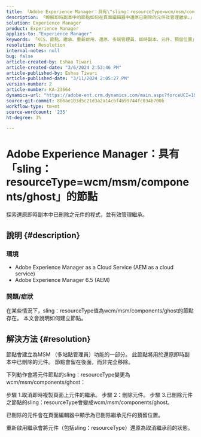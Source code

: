```yaml
---
title: 「Adobe Experience Manager：具有\"sling：resourceType=wcm/msm/components/ghost\"的節點
description: 「瞭解即時副本中的節點如何在頁面編輯器中還原已刪除的元件及管理繼承。」
solution: Experience Manager
product: Experience Manager
applies-to: "Experience Manager"
keywords: 「KCS、節點、繼承、重新啟用、還原、多端管理員、即時副本、元件、預留位置」
resolution: Resolution
internal-notes: null
bug: false
article-created-by: Eshaa Tiwari
article-created-date: "3/6/2024 2:53:46 PM"
article-published-by: Eshaa Tiwari
article-published-date: "3/11/2024 2:05:27 PM"
version-number: 2
article-number: KA-23664
dynamics-url: "https://adobe-ent.crm.dynamics.com/main.aspx?forceUCI=1&pagetype=entityrecord&etn=knowledgearticle&id=5deea651-c9db-ee11-904d-6045bd006b4b"
source-git-commit: 8b6ae103d5c21d3a2a14cbf4b99744fc034b700b
workflow-type: tm+mt
source-wordcount: '235'
ht-degree: 3%

---
```


# Adobe Experience Manager：具有「sling：resourceType=wcm/msm/components/ghost」的節點


探索還原即時副本中已刪除之元件的程式，並有效管理繼承。

## 說明 {#description}


### 環境

- Adobe Experience Manager as a Cloud Service (AEM as a cloud service)
- Adobe Experience Manager 6.5 (AEM)


### 問題/症狀

在某些情況下，sling：resourceType值為wcm/msm/components/ghost的節點存在。 本文會說明如何建立節點。


## 解決方法 {#resolution}


節點會建立為MSM （多站點管理員）功能的一部分。 此節點將用於還原即時副本中已刪除的元件。 節點會留在後面，而非完全移除。

下列動作會將元件節點的sling：resourceType變更為wcm/msm/components/ghost：

步驟 1.取消即時複製頁面上元件的繼承。
步驟 2：刪除元件。
步驟 3.已刪除元件之節點的sling：resourceType會變成wcm/msm/components/ghost。

已刪除的元件會在頁面編輯器中顯示為已刪除繼承元件的預留位置。

重新啟用繼承會將元件（包括sling：resourceType）還原為取消繼承前的狀態。

